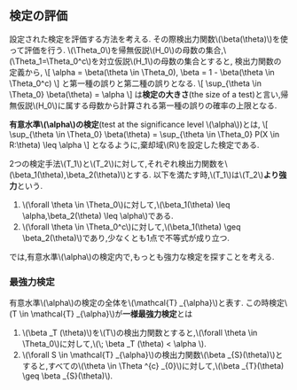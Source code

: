 ## 検定の評価
設定された検定を評価する方法を考える.
その際検出力関数\\(\beta(\theta)\\)を使って評価を行う.
\\(\Theta_0\\)を帰無仮説\\(H_0\\)の母数の集合,\\(\Theta_1=\Theta_0^c\\)を対立仮説\\(H_1\\)の母数の集合とすると,
検出力関数の定義から,
\\[
	\alpha = \beta(\theta \in \Theta_0), \beta = 1 - \beta(\theta \in \Theta_0^c)
\\]
と第一種の誤りと第二種の誤りとなる.
\\[
	\sup_{\theta \in \Theta_0} \beta(\theta) = \alpha
\\]
は**検定の大きさ**(the size of a test)と言い,帰無仮説\\(H_0\\)に属する母数から計算される第一種の誤りの確率の上限となる.

**有意水準\\(\alpha\\)の検定**(test at the significance level \\(\alpha\\))とは,
\\[
	\sup_{\theta \in \Theta_0} \beta(\theta) = \sup_{\theta \in \Theta_0} P(X \in R:\theta) \leq \alpha
\\]
となるように,棄却域\\(R\\)を設定した検定である.

2つの検定手法\\(T_1\\)と\\(T_2\\)に対して,それぞれ検出力関数を\\(\beta_1(\theta),\beta_2(\theta)\\)とする.
以下を満たす時,\\(T_1\\)は\\(T_2\\)**より強力**という.
1. \\(\forall \theta \in \Theta_0\\)に対して,\\(\beta_1(\theta) \leq \alpha,\beta_2(\theta) \leq \alpha\\)である.
1. \\(\forall \theta \in \Theta_0^c\\)に対して,\\(\beta_1(\theta) \geq \beta_2(\theta)\\)であり,少なくとも1点で不等式が成り立つ.

では,有意水準\\(\alpha\\)の検定内で,もっとも強力な検定を探すことを考える.

### 最強力検定
有意水準\\(\alpha\\)の検定の全体を\\(\mathcal{T} _{\alpha}\\)と表す.
この時検定\\(T \in \mathcal{T} _{\alpha}\\)が**一様最強力検定**とは
1. \\(\beta _T (\theta)\\)を\\(T\\)の検出力関数とすると,\\(\forall \theta \in \Theta_0\\)に対して,\\(\\; \beta _T (\theta) < \alpha \\).
1. \\(\forall S \in \mathcal{T} _{\alpha}\\)の検出力関数\\(\beta _{S}(\theta)\\)とすると,すべての\\(\theta \in \Theta ^{c} _{0}\\)に対して,\\(\beta _{T}(\theta) \geq \beta _{S}(\theta)\\).


